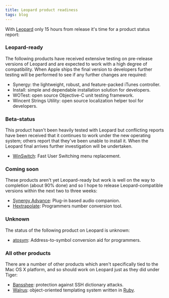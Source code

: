```yaml
---
title: Leopard product readiness
tags: blog
---
```


With [Leopard](http://www.wincent.com/knowledge-base/Leopard) only 15 hours from release it's time for a product status report:

### Leopard-ready

The following products have received extensive testing on pre-release versions of Leopard and are expected to work with a high degree of compatibility. When Apple ships the final version to developers further testing will be performed to see if any further changes are required:

-   Synergy: the lightweight, robust, and feature-packed iTunes controller.
-   Install: simple and dependable installation solution for developers.
-   WOTest: open source Objective-C unit testing framework.
-   Wincent Strings Utility: open source localization helper tool for developers.

### Beta-status

This product hasn't been heavily tested with Leopard but conflicting reports have been received that it continues to work under the new operating system; others report that they've been unable to install it. When the Leopard final arrives further investigation will be undertaken.

-   [WinSwitch](http://winswitch.wincent.com/): Fast User Switching menu replacement.

### Coming soon

These products aren't yet Leopard-ready but work is well on the way to completion (about 90% done) and so I hope to release Leopard-compatible versions within the next two to three weeks:

-   [Synergy Advance](http://advance.wincent.com): Plug-in based audio companion.
-   [Hextrapolate](https://hex.wincent.com): Programmers number conversion tool.

### Unknown

The status of the following product on Leopard is unknown:

-   [atosym](http://atosym.wincent.com/): Address-to-symbol conversion aid for programmers.

### All other products

There are a number of other products which aren't specifically tied to the Mac OS X platform, and so should work on Leopard just as they did under Tiger:

-   [Bansshee](http://bansshee.wincent.com): protection against SSH dictionary attacks.
-   [Walrus](http://walrus.wincent.com): object-oriented templating system written in [Ruby](http://www.wincent.com/knowledge-base/Ruby).
